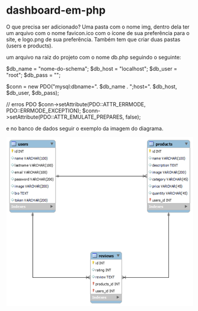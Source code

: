 # dashboard-em-php

O que precisa ser adicionado?
Uma pasta com o nome img, dentro dela ter um arquivo com o nome favicon.ico com o ícone de sua preferência para o site, e logo.png de sua preferência. Também tem que criar duas pastas (users e products).

um arquivo na raiz do projeto com o nome db.php seguindo o seguinte:

 $db_name = "nome-do-schema";
 $db_host = "localhost";
 $db_user = "root";
 $db_pass = "";

 $conn = new PDO("mysql:dbname=". $db_name . ";host=". $db_host, $db_user, $db_pass);

 // erros PDO
 $conn->setAttribute(PDO::ATTR_ERRMODE, PDO::ERRMODE_EXCEPTION);
 $conn->setAttribute(PDO::ATTR_EMULATE_PREPARES, false);

e no banco de dados seguir o exemplo da imagem do diagrama.

![imagem diagrama](https://github.com/daviidpires/dashboard-em-php/blob/8a2462db5a69f9fc4962553816aaf2c434eca91d/diagrama.png)
